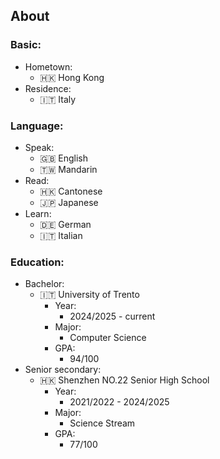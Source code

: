 ## About

### Basic:
- Hometown:
  - 🇭🇰 Hong Kong
- Residence:
  - 🇮🇹 Italy

### Language:
- Speak:
  - 🇬🇧 English
  - 🇹🇼 Mandarin
- Read:
  - 🇭🇰 Cantonese
  - 🇯🇵 Japanese
- Learn:
  - 🇩🇪 German
  - 🇮🇹 Italian

### Education:
- Bachelor:
  - 🇮🇹 University of Trento
    - Year:
      - 2024/2025 - current
    - Major:
      - Computer Science
    - GPA:
      - 94/100
- Senior secondary:
  - 🇭🇰 Shenzhen NO.22 Senior High School
    - Year:
      - 2021/2022 - 2024/2025
    - Major:
      - Science Stream
    - GPA:
      - 77/100
